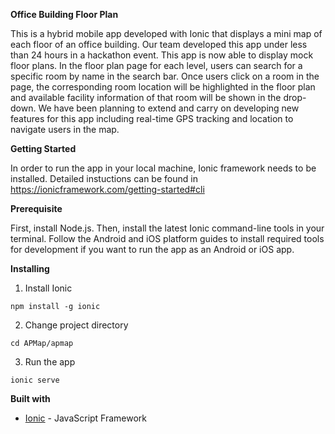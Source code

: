 **Office Building Floor Plan**

This is a hybrid mobile app developed with Ionic that displays a mini map of each floor of an office building. Our team developed
this app under less than 24 hours in a hackathon event. This app is now able to display mock floor plans. In the floor plan page
for each level, users can search for a specific room by name in the search bar. Once users click on a room in the page, the
corresponding room location will be highlighted in the floor plan and available facility information of that room will be 
shown in the drop-down. We have been planning to extend and carry on developing new features for this app including real-time 
GPS tracking and location to navigate users in the map.



**Getting Started**

In order to run the app in your local machine, Ionic framework needs to be installed. Detailed instuctions can be found in
https://ionicframework.com/getting-started#cli



**Prerequisite**

First, install Node.js. Then, install the latest Ionic command-line tools in your terminal. Follow the Android and iOS 
platform guides to install required tools for development if you want to run the app as an Android or iOS app.



**Installing**

1. Install Ionic
```
npm install -g ionic
```
2. Change project directory
```
cd APMap/apmap
```
3. Run the app
```
ionic serve
```


**Built with**

* [Ionic](https://ionicframework.com/) - JavaScript Framework


